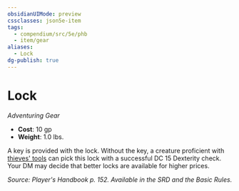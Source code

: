 ```yaml
---
obsidianUIMode: preview
cssclasses: json5e-item
tags:
  - compendium/src/5e/phb
  - item/gear
aliases:
  - Lock
dg-publish: true
---
```

# Lock
*Adventuring Gear*  

- **Cost**: 10 gp
- **Weight**: 1.0 lbs.

A key is provided with the lock. Without the key, a creature proficient with [thieves' tools](/Admin/CLI/items/thieves-tools.md) can pick this lock with a successful DC 15 Dexterity check. Your DM may decide that better locks are available for higher prices.

*Source: Player's Handbook p. 152. Available in the SRD and the Basic Rules.*